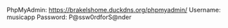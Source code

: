 PhpMyAdmin: https://brakelshome.duckdns.org/phpmyadmin/
Username: musicapp
Password: P@ssw0rdforS@nder

